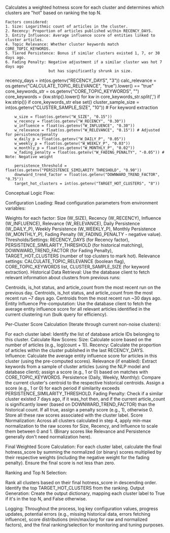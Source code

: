 Calculates a weighted hotness score for each cluster and determines which
clusters are "hot" based on ranking the top N.

    Factors considered:
    1. Size: Logarithmic count of articles in the cluster.
    2. Recency: Proportion of articles published within RECENCY_DAYS.
    3. Entity Influence: Average influence score of entities linked to cluster articles.
    4. Topic Relevance: Whether cluster keywords match CORE_TOPIC_KEYWORDS.
    5. Tiered Persistence: Bonus if similar clusters existed 1, 7, or 30 days ago.
    6. Fading Penalty: Negative adjustment if a similar cluster was hot 7 days ago
                       but has significantly shrunk in size.

recency_days = int(os.getenv("RECENCY_DAYS", "3"))
calc_relevance = os.getenv("CALCULATE_TOPIC_RELEVANCE", "true").lower() == "true"
core_keywords_str = os.getenv("CORE_TOPIC_KEYWORDS", "")
core_keywords = {kw.strip().lower() for kw in core_keywords_str.split(',') if kw.strip()} if core_keywords_str else set()
cluster_sample_size = int(os.getenv("CLUSTER_SAMPLE_SIZE", "10")) # For keyword extraction

        w_size = float(os.getenv("W_SIZE", "0.15"))
        w_recency = float(os.getenv("W_RECENCY", "0.30"))
        w_influence = float(os.getenv("W_INFLUENCE", "0.30"))
        w_relevance = float(os.getenv("W_RELEVANCE", "0.15")) # Adjusted for persistence/penalty
        w_daily_p = float(os.getenv("W_DAILY_P", "0.05"))
        w_weekly_p = float(os.getenv("W_WEEKLY_P", "0.03"))
        w_monthly_p = float(os.getenv("W_MONTHLY_P", "0.02"))
        w_fading_penalty = float(os.getenv("W_FADING_PENALTY", "-0.05")) # Note: Negative weight

        persistence_threshold = float(os.getenv("PERSISTENCE_SIMILARITY_THRESHOLD", "0.90"))
        downward_trend_factor = float(os.getenv("DOWNWARD_TREND_FACTOR", "0.75"))
        target_hot_clusters = int(os.getenv("TARGET_HOT_CLUSTERS", "8"))

Conceptual Logic Flow:

Configuration Loading: Read configuration parameters from environment variables:

Weights for each factor: Size (W_SIZE), Recency (W_RECENCY), Influence (W_INFLUENCE), Relevance (W_RELEVANCE), Daily Persistence (W_DAILY_P), Weekly Persistence (W_WEEKLY_P), Monthly Persistence (W_MONTHLY_P), Fading Penalty (W_FADING_PENALTY - negative value).
Thresholds/Settings: RECENCY_DAYS (for Recency factor), PERSISTENCE_SIMILARITY_THRESHOLD (for historical matching), DOWNWARD_TREND_FACTOR (for Fading Penalty), TARGET_HOT_CLUSTERS (number of top clusters to mark hot).
Relevance settings: CALCULATE_TOPIC_RELEVANCE (boolean flag), CORE_TOPIC_KEYWORDS list, CLUSTER_SAMPLE_SIZE (for keyword extraction).
Historical Data Retrieval: Use the database client to fetch relevant information about clusters from previous runs:

Centroids, is_hot status, and article_count from the most recent run on the previous day.
Centroids, is_hot status, and article_count from the most recent run ~7 days ago.
Centroids from the most recent run ~30 days ago.
Entity Influence Pre-computation: Use the database client to fetch the average entity influence score for all relevant articles identified in the current clustering run (bulk query for efficiency).

Per-Cluster Score Calculation (Iterate through current non-noise clusters):

For each cluster label:
Identify the list of database article IDs belonging to this cluster.
Calculate Raw Scores:
Size: Calculate score based on the number of articles (e.g., log(count + 1)).
Recency: Calculate the proportion of articles within the cluster published in the last RECENCY_DAYS.
Influence: Calculate the average entity influence score for articles in this cluster (using the pre-computed scores).
Relevance (if enabled): Extract keywords from a sample of cluster articles (using the NLP model and database client); assign a score (e.g., 1 or 0) based on matches with CORE_TOPIC_KEYWORDS.
Persistence (Daily, Weekly, Monthly): Compare the current cluster's centroid to the respective historical centroids. Assign a score (e.g., 1 or 0) for each period if similarity exceeds PERSISTENCE_SIMILARITY_THRESHOLD.
Fading Penalty: Check if a similar cluster existed 7 days ago, if it was_hot then, and if the current article_count is significantly lower (based on DOWNWARD_TREND_FACTOR) than the historical count. If all true, assign a penalty score (e.g., 1), otherwise 0.
Store all these raw scores associated with the cluster label.
Score Normalization: Across all clusters calculated in step 4, apply min-max normalization to the raw scores for Size, Recency, and Influence to scale them between 0 and 1. (Binary scores like Relevance and Persistence generally don't need normalization here).

Final Weighted Score Calculation: For each cluster label, calculate the final hotness_score by summing the normalized (or binary) scores multiplied by their respective weights (including the negative weight for the fading penalty). Ensure the final score is not less than zero.

Ranking and Top N Selection:

Rank all clusters based on their final hotness_score in descending order.
Identify the top TARGET_HOT_CLUSTERS from the ranking.
Output Generation: Create the output dictionary, mapping each cluster label to True if it's in the top N, and False otherwise.

Logging: Throughout the process, log key configuration values, progress updates, potential errors (e.g., missing historical data, errors fetching influence), score distributions (min/max/avg for raw and normalized factors), and the final ranking/selection for monitoring and tuning purposes.
